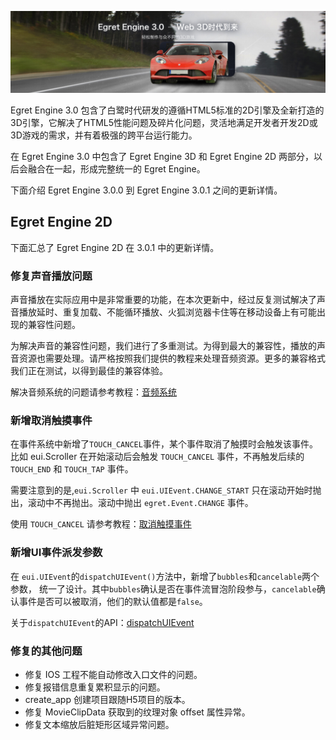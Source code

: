 ![](569369d1afb0a.jpg)

Egret Engine 3.0 包含了白鹭时代研发的遵循HTML5标准的2D引擎及全新打造的3D引擎，它解决了HTML5性能问题及碎片化问题，灵活地满足开发者开发2D或3D游戏的需求，并有着极强的跨平台运行能力。

在 Egret Engine 3.0 中包含了 Egret Engine 3D 和 Egret Engine 2D 两部分，以后会融合在一起，形成完整统一的 Egret Engine。

下面介绍 Egret Engine 3.0.0 到 Egret Engine 3.0.1 之间的更新详情。


## Egret Engine 2D

下面汇总了 Egret Engine 2D 在 3.0.1 中的更新详情。

### 修复声音播放问题

声音播放在实际应用中是非常重要的功能，在本次更新中，经过反复测试解决了声音播放延时、重复加载、不能循环播放、火狐浏览器卡住等在移动设备上有可能出现的兼容性问题。

为解决声音的兼容性问题，我们进行了多重测试。为得到最大的兼容性，播放的声音资源也需要处理。请严格按照我们提供的教程来处理音频资源。更多的兼容格式我们正在测试，以得到最佳的兼容体验。

解决音频系统的问题请参考教程：[音频系统](http://edn.egret.com/cn/docs/page/156)

### 新增取消触摸事件

在事件系统中新增了`TOUCH_CANCEL`事件，某个事件取消了触摸时会触发该事件。比如 eui.Scroller 在开始滚动后会触发 `TOUCH_CANCEL` 事件，不再触发后续的 `TOUCH_END` 和 `TOUCH_TAP` 事件。

需要注意到的是,`eui.Scroller` 中 `eui.UIEvent.CHANGE_START` 只在滚动开始时抛出，滚动中不再抛出。滚动中抛出 `egret.Event.CHANGE` 事件。

使用 `TOUCH_CANCEL` 请参考教程：[取消触摸事件](http://edn.egret.com/cn/docs/page/798)

### 新增UI事件派发参数

在 `eui.UIEvent`的`dispatchUIEvent()`方法中，新增了`bubbles`和`cancelable`两个参数， 统一了设计。其中`bubbles`确认是否在事件流冒泡阶段参与，`cancelable`确认事件是否可以被取消，他们的默认值都是`false`。

关于`dispatchUIEvent`的API：[dispatchUIEvent](http://edn.egret.com/cn/apidoc/index/name/eui.UIEvent#dispatchUIEvent)

### 修复的其他问题

* 修复 IOS 工程不能自动修改入口文件的问题。
* 修复报错信息重复累积显示的问题。
* create_app 创建项目跟随H5项目的版本。
* 修复 MovieClipData 获取到的纹理对象 offset 属性异常。
* 修复文本缩放后脏矩形区域异常问题。



